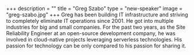 +++
description = ""
title = "Greg Szabo"
type = "new-speaker"
image = "greg-szabo.jpg"
+++
Greg has been building IT infrastructure and striving to completely eliminate IT operations since 2001. He got into multiple industries for big and small companies. For the past two years, as the Site Reliability Engineer at an open-source development company, he was involved in cloud-native projects leveraging serverless technologies. His passion for technology can be only compared to his passion for sharing it.